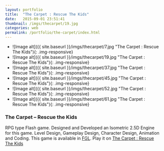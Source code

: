 ```yaml
---
layout: portfolio
title:  "The Carpet : Rescue The Kids"
date:   2015-09-01 23:51:41
thumbnail: /imgs/thecarpet/19.jpg
categories: web
permalink: /portfolio/the-carpet/index.html
---
```


- ![Image alt]({{ site.baseurl }}/imgs/thecarpet/7.jpg "The Carpet : Rescue The Kids"){: .img-responsive}
- ![Image alt]({{ site.baseurl }}/imgs/thecarpet/19.jpg "The Carpet : Rescue The Kids"){: .img-responsive}
- ![Image alt]({{ site.baseurl }}/imgs/thecarpet/37.jpg "The Carpet : Rescue The Kids"){: .img-responsive}
- ![Image alt]({{ site.baseurl }}/imgs/thecarpet/45.jpg "The Carpet : Rescue The Kids"){: .img-responsive}
- ![Image alt]({{ site.baseurl }}/imgs/thecarpet/52.jpg "The Carpet : Rescue The Kids"){: .img-responsive}
- ![Image alt]({{ site.baseurl }}/imgs/thecarpet/61.jpg "The Carpet : Rescue The Kids"){: .img-responsive}


### The Carpet – Rescue the Kids

RPG type Flash game. Designed and Developed an Isometric 2.5D Engine for this game. Level Design, Gameplay Design, Character Design, Animation and Coding. This game is available in [FGL][fgl]. 
Play it on [The Carpet : Rescue The Kids][the-game]


[fgl]:			https://www.fgl.com/
[the-game]:		https://www.fgl.com/view_game.php?from=dev&game_id=8745


